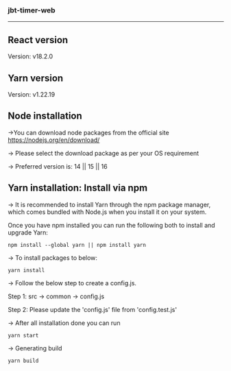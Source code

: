 ### jbt-timer-web

---

## React version

Version: v18.2.0

## Yarn version

Version: v1.22.19

## Node installation

->You can download node packages from the official site
https://nodejs.org/en/download/

-> Please select the download package as per your OS requirement

-> Preferred version is: 14 || 15 || 16

## Yarn installation: Install via npm

-> It is recommended to install Yarn through the npm package manager, which comes bundled
with Node.js when you install it on your system.

Once you have npm installed you can run the following both to install and upgrade Yarn:

`npm install --global yarn || npm install yarn`

-> To install packages to below:

`yarn install`

-> Follow the below step to create a config.js.

Step 1: src -> common -> config.js

Step 2: Please update the 'config.js' file from 'config.test.js'

-> After all installation done you can run

`yarn start`

-> Generating build

`yarn build`
